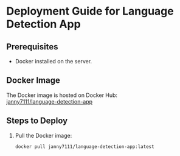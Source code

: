 # Deployment Guide for Language Detection App

## Prerequisites
- Docker installed on the server.

## Docker Image
The Docker image is hosted on Docker Hub:  
[janny7111/language-detection-app](https://hub.docker.com/r/janny7111/language-detection-app)

## Steps to Deploy
1. Pull the Docker image:
   ```bash
   docker pull janny7111/language-detection-app:latest